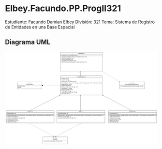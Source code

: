 # Elbey.Facundo.PP.ProgII321

Estudiante: Facundo Damian Elbey
División: 321
Tema: Sistema de Registro de Entidades en una Base Espacial

## Diagrama UML

![UML del proyecto](./UML_ELBEY_PP_321.png)
